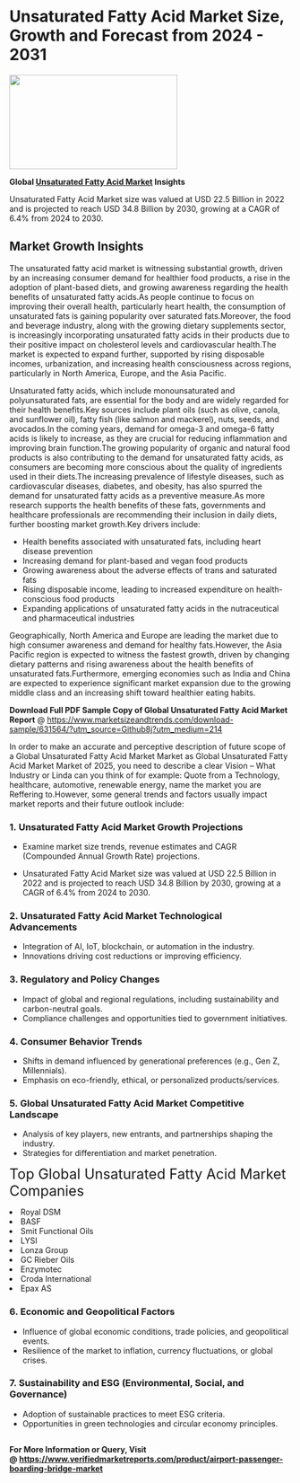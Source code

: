 <H1>Unsaturated Fatty Acid Market Size, Growth and Forecast from 2024 - 2031</H1><img class="aligncenter size-medium wp-image-584254" src="https://thirdeyenews.in/wp-content/uploads/2024/09/Global-Market-Research-300x168.jpeg" alt="" width="300" height="168" /><p><strong>Global&nbsp;<a href="https://www.marketsizeandtrends.com/download-sample/631564/?utm_source=Github8j?utm_medium=214">Unsaturated Fatty Acid Market</a> Insights</strong></p><p>Unsaturated Fatty Acid Market size was valued at USD 22.5 Billion in 2022 and is projected to reach USD 34.8 Billion by 2030, growing at a CAGR of 6.4% from 2024 to 2030.</p><p><h2>Market Growth Insights</h2> <p>The unsaturated fatty acid market is witnessing substantial growth, driven by an increasing consumer demand for healthier food products, a rise in the adoption of plant-based diets, and growing awareness regarding the health benefits of unsaturated fatty acids.As people continue to focus on improving their overall health, particularly heart health, the consumption of unsaturated fats is gaining popularity over saturated fats.Moreover, the food and beverage industry, along with the growing dietary supplements sector, is increasingly incorporating unsaturated fatty acids in their products due to their positive impact on cholesterol levels and cardiovascular health.The market is expected to expand further, supported by rising disposable incomes, urbanization, and increasing health consciousness across regions, particularly in North America, Europe, and the Asia Pacific.</p> <p>Unsaturated fatty acids, which include monounsaturated and polyunsaturated fats, are essential for the body and are widely regarded for their health benefits.Key sources include plant oils (such as olive, canola, and sunflower oil), fatty fish (like salmon and mackerel), nuts, seeds, and avocados.In the coming years, demand for omega-3 and omega-6 fatty acids is likely to increase, as they are crucial for reducing inflammation and improving brain function.The growing popularity of organic and natural food products is also contributing to the demand for unsaturated fatty acids, as consumers are becoming more conscious about the quality of ingredients used in their diets.The increasing prevalence of lifestyle diseases, such as cardiovascular diseases, diabetes, and obesity, has also spurred the demand for unsaturated fatty acids as a preventive measure.As more research supports the health benefits of these fats, governments and healthcare professionals are recommending their inclusion in daily diets, further boosting market growth.Key drivers include: <ul> <li>Health benefits associated with unsaturated fats, including heart disease prevention</li> <li>Increasing demand for plant-based and vegan food products</li> <li>Growing awareness about the adverse effects of trans and saturated fats</li> <li>Rising disposable income, leading to increased expenditure on health-conscious food products</li> <li>Expanding applications of unsaturated fatty acids in the nutraceutical and pharmaceutical industries</li> </ul> Geographically, North America and Europe are leading the market due to high consumer awareness and demand for healthy fats.However, the Asia Pacific region is expected to witness the fastest growth, driven by changing dietary patterns and rising awareness about the health benefits of unsaturated fats.Furthermore, emerging economies such as India and China are expected to experience significant market expansion due to the growing middle class and an increasing shift toward healthier eating habits.</p><p><span class=""><strong>Download Full PDF Sample Copy of Global Unsaturated Fatty Acid Market Report</strong> @ <a href="https://www.marketsizeandtrends.com/download-sample/631564/?utm_source=Github8j?utm_medium=214" target="_blank">https://www.marketsizeandtrends.com/download-sample/631564/?utm_source=Github8j?utm_medium=214</a></span></p><p>In order to make an accurate and perceptive description of future scope of a Global&nbsp;Unsaturated Fatty Acid Market Market as Global&nbsp;Unsaturated Fatty Acid Market Market of 2025, you need to describe a clear Vision &ndash; What Industry or Linda can you think of for example: Quote from a Technology, healthcare, automotive, renewable energy, name the market you are Reffering to.However, some general trends and factors usually impact market reports and their future outlook include:</p><h3>1.&nbsp;<strong>Unsaturated Fatty Acid Market Growth Projections</strong></h3><ul><li>Examine market size trends, revenue estimates and CAGR (Compounded Annual Growth Rate) projections.</li><li><p>Unsaturated Fatty Acid Market size was valued at USD 22.5 Billion in 2022 and is projected to reach USD 34.8 Billion by 2030, growing at a CAGR of 6.4% from 2024 to 2030.</p></li></ul><h3>2.&nbsp;<strong>Unsaturated Fatty Acid Market Technological Advancements</strong></h3><ul><li>Integration of AI, IoT, blockchain, or automation in the industry.</li><li>Innovations driving cost reductions or improving efficiency.</li></ul><h3>3.&nbsp;<strong>Regulatory and Policy Changes</strong></h3><ul><li>Impact of global and regional regulations, including sustainability and carbon-neutral goals.</li><li>Compliance challenges and opportunities tied to government initiatives.</li></ul><h3>4.&nbsp;<strong>Consumer Behavior Trends</strong></h3><ul><li>Shifts in demand influenced by generational preferences (e.g., Gen Z, Millennials).</li><li>Emphasis on eco-friendly, ethical, or personalized products/services.</li></ul><h3>5.&nbsp;<strong>Global Unsaturated Fatty Acid Market Competitive Landscape</strong></h3><ul><li>Analysis of key players, new entrants, and partnerships shaping the industry.</li><li>Strategies for differentiation and market penetration.</li></ul><p data-pm-slice="1 1 []"><span style="color: inherit; font-family: inherit; font-size: 25px;">Top Global Unsaturated Fatty Acid Market Companies</span></p><div class="" data-test-id=""><p><li> Royal DSM</li><li> BASF</li><li> Smit Functional Oils</li><li> LYSI</li><li> Lonza Group</li><li> GC Rieber Oils</li><li> Enzymotec</li><li> Croda International</li><li> Epax AS</li></p></div><h3>6.&nbsp;<strong>Economic and Geopolitical Factors</strong></h3><ul><li>Influence of global economic conditions, trade policies, and geopolitical events.</li><li>Resilience of the market to inflation, currency fluctuations, or global crises.</li></ul><h3>7.&nbsp;<strong>Sustainability and ESG (Environmental, Social, and Governance)</strong></h3><ul><li>Adoption of sustainable practices to meet ESG criteria.</li><li>Opportunities in green technologies and circular economy principles.</li></ul><h2><strong style="font-size: 14px;">For More Information or Query, Visit @&nbsp;</strong><a style="background-color: #ffffff; font-size: 14px;" href="https://www.marketsizeandtrends.com/report/unsaturated-fatty-acid-market/" target="_blank">https://www.verifiedmarketreports.com/product/airport-passenger-boarding-bridge-market</a></h2>
